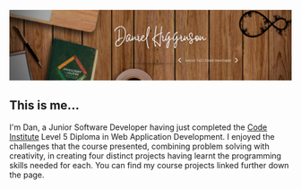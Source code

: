 ![Banner](/images/github_banner.png)


## This is me...

I'm Dan, a Junior Software Developer having just completed the [Code Institute](https://codeinstitute.net/) Level 5 Diploma in Web Application Development. I enjoyed the challenges that the course presented, combining problem solving with creativity, in creating four distinct projects having learnt the programming skills needed for each. 
You can find my course projects linked further down the page.








<!--
**Danbob81/Danbob81** is a ✨ _special_ ✨ repository because its `README.md` (this file) appears on your GitHub profile.

Here are some ideas to get you started:

- 🔭 I’m currently working on ...
- 🌱 I’m currently learning ...
- 👯 I’m looking to collaborate on ...
- 🤔 I’m looking for help with ...
- 💬 Ask me about ...
- 📫 How to reach me: ...
- 😄 Pronouns: ...
- ⚡ Fun fact: ...
-->
